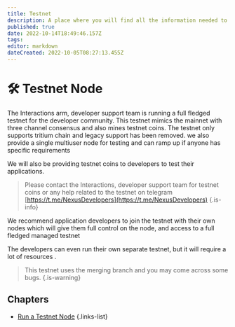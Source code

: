 ```yaml
---
title: Testnet
description: A place where you will find all the information needed to run testnets
published: true
date: 2022-10-14T18:49:46.157Z
tags: 
editor: markdown
dateCreated: 2022-10-05T08:27:13.455Z
---
```


# 🛠 Testnet Node

The Interactions arm, developer support team is running a full fledged testnet for the developer community. This testnet mimics the mainnet with three channel consensus and also mines testnet coins. The testnet only supports tritium chain and legacy support has been removed. we also provide a single multiuser node for testing and can ramp up if anyone has specific requirements

We will also be providing testnet coins to developers to test their applications.


> Please contact the Interactions, developer support team for testnet coins or any help related to the testnet on telegram [https://t.me/NexusDevelopers](https://t.me/NexusDevelopers)
{.is-info}

We recommend application developers to join the testnet with their own nodes which will give them full control on the node, and access to a full fledged managed testnet

The developers can even run their own separate testnet, but it will require a lot of resources .


> This testnet uses the merging branch and you may come across some bugs.
{.is-warning}

## Chapters

- [Run a Testnet Node](/en/testnet/run-a-testnet-node)
{.links-list}

